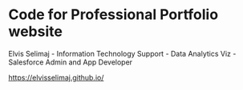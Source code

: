 # Code for Professional Portfolio website 

Elvis Selimaj - Information Technology Support - Data Analytics Viz - Salesforce Admin and App Developer

https://elvisselimaj.github.io/



